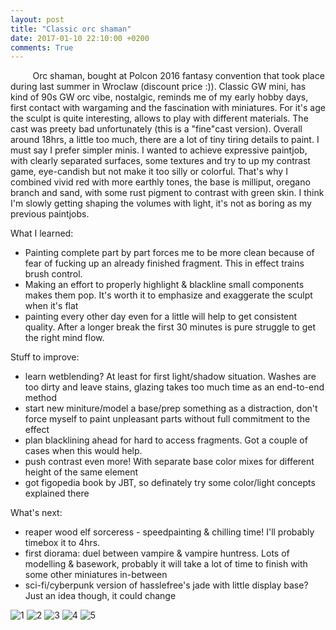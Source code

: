 ```yaml
---
layout: post
title: "Classic orc shaman"
date: 2017-01-10 22:10:00 +0200
comments: True
---
```



&nbsp;&nbsp;&nbsp;&nbsp;&nbsp;&nbsp;&nbsp;&nbsp;
Orc shaman, bought at Polcon 2016 fantasy convention that took place during last summer in Wroclaw (discount price :)).
Classic GW mini, has kind of 90s GW orc vibe, nostalgic, reminds me of my early hobby days, first contact with wargaming and the fascination with miniatures.
For it's age the sculpt is quite interesting, allows to play with different materials. The cast was preety bad unfortunately (this is a "fine"cast version).
Overall around 18hrs, a little too much, there are a lot of tiny tiring details to paint. I must say I prefer simpler minis. 
I wanted to achieve expressive paintjob, with clearly separated surfaces, some textures and try to up my contrast game, eye-candish but not make it too silly or colorful.
That's why I combined vivid red with more earthly tones, the base is milliput, oregano branch and sand, with some rust pigment to contrast with green skin.
I think I'm slowly getting shaping the volumes with light, it's not as boring as my previous paintjobs. 

What I learned:

*  Painting complete part by part forces me to be more clean because of fear of fucking up an already finished fragment. This in effect trains brush control.
*  Making an effort to properly highlight & blackline small components makes them pop. It's worth it to emphasize and exaggerate the sculpt when it's flat
*  painting every other day even for a little will help to get consistent quality. After a longer break the first 30 minutes is pure struggle to get the right mind flow.

Stuff to improve:

*  learn wetblending? At least for first light/shadow situation. Washes are too dirty and leave stains, glazing takes too much time as an end-to-end method
*  start new miniture/model a base/prep something as a distraction, don't force myself to paint unpleasant parts without full commitment to the effect
*  plan blacklining ahead for hard to access fragments. Got a couple of cases when this would help. 
*  push contrast even more! With separate base color mixes for different height of the same element
*  got figopedia book by JBT, so definately try some color/light concepts explained there 

What's next:

*  reaper wood elf sorceress - speedpainting & chilling time! I'll probably timebox it to 4hrs.
*  first diorama: duel between vampire & vampire huntress. Lots of modelling & basework, probably it will take a lot of time to finish with some other miniatures in-between
*  sci-fi/cyberpunk version of hasslefree's jade with little display base? Just an idea though, it could change

![1](http://drive.google.com/uc?export=view&id=0B8W6Bk6dW7cabWdULV8tWGNOMTg)
![2](http://drive.google.com/uc?export=view&id=0B8W6Bk6dW7caTU1uc0VEWk12Szg)
![3](http://drive.google.com/uc?export=view&id=0B8W6Bk6dW7caOVBmNUdhWmo3eEU)
![4](http://drive.google.com/uc?export=view&id=0B8W6Bk6dW7cad05UNEtfRU9naVk)
![5](http://drive.google.com/uc?export=view&id=0B8W6Bk6dW7caV3RXckxxTl9TV1k)




